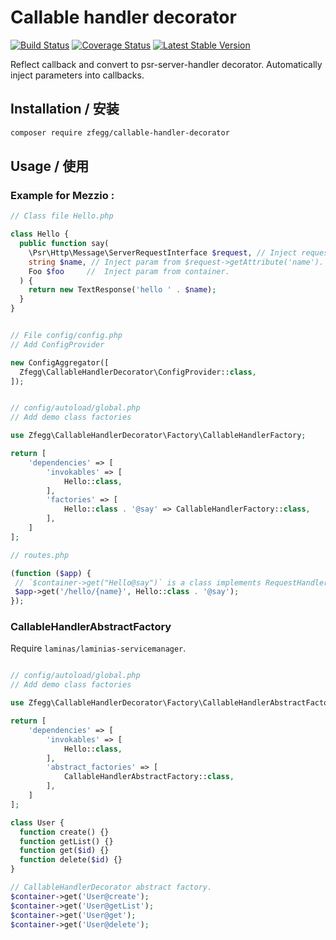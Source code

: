 Callable handler decorator
==========================

[![Build Status](https://travis-ci.org/zfegg/callable-handler-decorator.png)](https://travis-ci.org/zfegg/callable-handler-decorator)
[![Coverage Status](https://coveralls.io/repos/github/zfegg/callable-handler-decorator/badge.svg?branch=master)](https://coveralls.io/github/zfegg/callable-handler-decorator?branch=master)
[![Latest Stable Version](https://poser.pugx.org/zfegg/callable-handler-decorator/v/stable.png)](https://packagist.org/packages/zfegg/callable-handler-decorator)


Reflect callback and convert to psr-server-handler decorator. 
Automatically inject parameters into callbacks.


Installation / 安装
-------------------

```bash
composer require zfegg/callable-handler-decorator
```

Usage / 使用
------------

### Example for Mezzio :

```php
// Class file Hello.php

class Hello {
  public function say(
    \Psr\Http\Message\ServerRequestInterface $request, // Inject request param
    string $name, // Inject param from $request->getAttribute('name').
    Foo $foo     //  Inject param from container.
  ) {
    return new TextResponse('hello ' . $name);
  }
}
```

```php

// File config/config.php
// Add ConfigProvider 

new ConfigAggregator([
  Zfegg\CallableHandlerDecorator\ConfigProvider::class,
]);
```

```php

// config/autoload/global.php
// Add demo class factories

use Zfegg\CallableHandlerDecorator\Factory\CallableHandlerFactory;

return [
    'dependencies' => [
        'invokables' => [
            Hello::class,
        ],
        'factories' => [
            Hello::class . '@say' => CallableHandlerFactory::class, 
        ],
    ]
];
```

```php
// routes.php

(function ($app) {
 // `$container->get("Hello@say")` is a class implements RequestHandlerInterface.
 $app->get('/hello/{name}', Hello::class . '@say'); 
});
```

### CallableHandlerAbstractFactory

Require `laminas/laminias-servicemanager`.


```php

// config/autoload/global.php
// Add demo class factories

use Zfegg\CallableHandlerDecorator\Factory\CallableHandlerAbstractFactory;

return [
    'dependencies' => [
        'invokables' => [
            Hello::class,
        ],
        'abstract_factories' => [
            CallableHandlerAbstractFactory::class, 
        ],
    ]
];

class User {
  function create() {}
  function getList() {}
  function get($id) {}
  function delete($id) {}
}

// CallableHandlerDecorator abstract factory.
$container->get('User@create');
$container->get('User@getList');
$container->get('User@get');
$container->get('User@delete');
```
